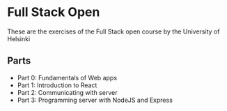 # Full Stack Open
These are the exercises of the Full Stack open course by the University of Helsinki

## Parts
* Part 0: Fundamentals of Web apps
* Part 1: Introduction to React
* Part 2: Communicating with server
* Part 3: Programming server with NodeJS and Express
